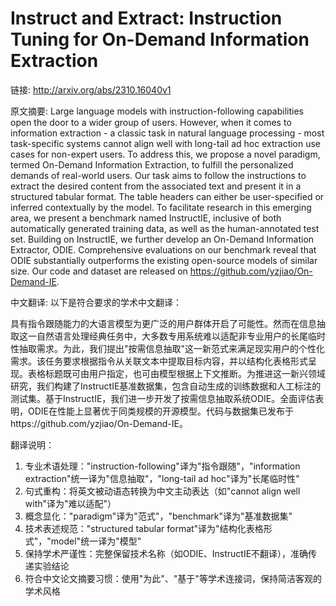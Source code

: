 # Instruct and Extract: Instruction Tuning for On-Demand Information Extraction

链接: http://arxiv.org/abs/2310.16040v1

原文摘要:
Large language models with instruction-following capabilities open the door
to a wider group of users. However, when it comes to information extraction - a
classic task in natural language processing - most task-specific systems cannot
align well with long-tail ad hoc extraction use cases for non-expert users. To
address this, we propose a novel paradigm, termed On-Demand Information
Extraction, to fulfill the personalized demands of real-world users. Our task
aims to follow the instructions to extract the desired content from the
associated text and present it in a structured tabular format. The table
headers can either be user-specified or inferred contextually by the model. To
facilitate research in this emerging area, we present a benchmark named
InstructIE, inclusive of both automatically generated training data, as well as
the human-annotated test set. Building on InstructIE, we further develop an
On-Demand Information Extractor, ODIE. Comprehensive evaluations on our
benchmark reveal that ODIE substantially outperforms the existing open-source
models of similar size. Our code and dataset are released on
https://github.com/yzjiao/On-Demand-IE.

中文翻译:
以下是符合要求的学术中文翻译：

具有指令跟随能力的大语言模型为更广泛的用户群体开启了可能性。然而在信息抽取这一自然语言处理经典任务中，大多数专用系统难以适配非专业用户的长尾临时性抽取需求。为此，我们提出"按需信息抽取"这一新范式来满足现实用户的个性化需求。该任务要求根据指令从关联文本中提取目标内容，并以结构化表格形式呈现。表格标题既可由用户指定，也可由模型根据上下文推断。为推进这一新兴领域研究，我们构建了InstructIE基准数据集，包含自动生成的训练数据和人工标注的测试集。基于InstructIE，我们进一步开发了按需信息抽取系统ODIE。全面评估表明，ODIE在性能上显著优于同类规模的开源模型。代码与数据集已发布于https://github.com/yzjiao/On-Demand-IE。

翻译说明：
1. 专业术语处理："instruction-following"译为"指令跟随"，"information extraction"统一译为"信息抽取"，"long-tail ad hoc"译为"长尾临时性"
2. 句式重构：将英文被动语态转换为中文主动表达（如"cannot align well with"译为"难以适配"）
3. 概念显化："paradigm"译为"范式"，"benchmark"译为"基准数据集"
4. 技术表述规范："structured tabular format"译为"结构化表格形式"，"model"统一译为"模型"
5. 保持学术严谨性：完整保留技术名称（如ODIE、InstructIE不翻译），准确传递实验结论
6. 符合中文论文摘要习惯：使用"为此"、"基于"等学术连接词，保持简洁客观的学术风格

